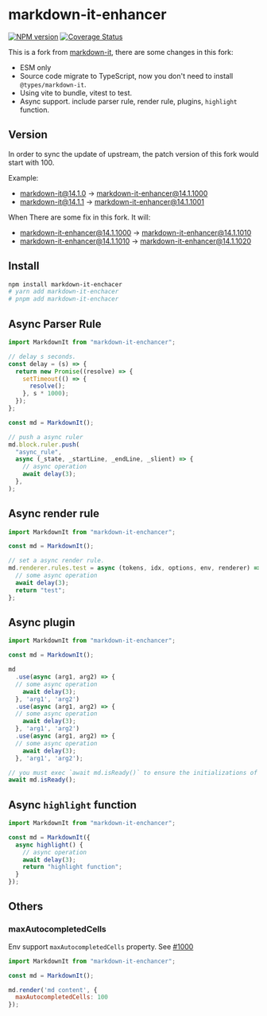 # markdown-it-enhancer

[![NPM version](https://img.shields.io/npm/v/markdown-it-enhancer.svg?style=flat)](https://www.npmjs.org/package/markdown-it-enhancer)
[![Coverage Status](https://coveralls.io/repos/Dedicatus546/markdown-it-enhancer/badge.svg?branch=main&service=github)](https://coveralls.io/github/Dedicatus546/markdown-it-enhancer?branch=main)

This is a fork from [markdown-it](https://github.com/markdown-it/markdown-it), there are some changes in this fork:

- ESM only
- Source code migrate to TypeScript, now you don't need to install `@types/markdown-it`.
- Using vite to bundle, vitest to test.
- Async support. include parser rule, render rule, plugins, `highlight` function.

## Version

In order to sync the update of upstream, the patch version of this fork would start with 100.

Example:

- markdown-it@14.1.0 -> markdown-it-enhancer@14.1.1000
- markdown-it@14.1.1 -> markdown-it-enhancer@14.1.1001

When There are some fix in this fork. It will:

- markdown-it-enhancer@14.1.1000 -> markdown-it-enhancer@14.1.1010
- markdown-it-enhancer@14.1.1010 -> markdown-it-enhancer@14.1.1020

## Install

```bash
npm install markdown-it-enchacer
# yarn add markdown-it-enchacer
# pnpm add markdown-it-enchacer
```

## Async Parser Rule

```javascript
import MarkdownIt from "markdown-it-enchancer";

// delay s seconds.
const delay = (s) => {
  return new Promise((resolve) => {
    setTimeout(() => {
      resolve();
    }, s * 1000);
  });
};

const md = MarkdownIt();

// push a async ruler
md.block.ruler.push(
  "async_rule",
  async (_state, _startLine, _endLine, _slient) => {
    // async operation
    await delay(3);
  },
);
```

## Async render rule

```javascript
import MarkdownIt from "markdown-it-enchancer";

const md = MarkdownIt();

// set a async render rule.
md.renderer.rules.test = async (tokens, idx, options, env, renderer) => {
  // some async operation
  await delay(3);
  return "test";
};
```

## Async plugin

```javascript
import MarkdownIt from "markdown-it-enchancer";

const md = MarkdownIt();

md
  .use(async (arg1, arg2) => {
  // some async operation
    await delay(3);
  }, 'arg1', 'arg2')
  .use(async (arg1, arg2) => {
  // some async operation
    await delay(3);
  }, 'arg1', 'arg2')
  .use(async (arg1, arg2) => {
  // some async operation
    await delay(3);
  }, 'arg1', 'arg2');

// you must exec `await md.isReady()` to ensure the initializations of all plugins are success.
await md.isReady();
```

## Async `highlight` function

```javascript
import MarkdownIt from "markdown-it-enchancer";

const md = MarkdownIt({
  async highlight() {
    // async operation
    await delay(3);
    return "highlight function";
  }
});
```

## Others

### maxAutocompletedCells

Env support `maxAutocompletedCells` property. See [#1000](https://github.com/markdown-it/markdown-it/issues/1000)

```javascript
import MarkdownIt from "markdown-it-enchancer";

const md = MarkdownIt();

md.render('md content', {
  maxAutocompletedCells: 100
});
```
